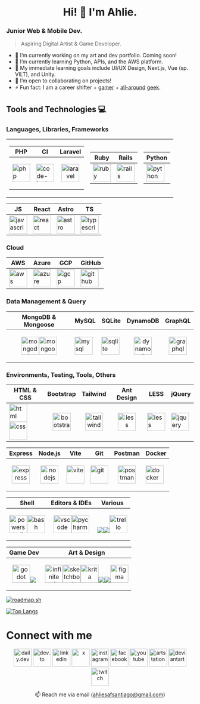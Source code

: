 <h1 align="center">Hi! 👋 I'm Ahlie.</h1>

### Junior Web & Mobile Dev.
> Aspiring Digital Artist & Game Developer.

- 🔭 I’m currently working on my art and dev portfolio. Coming soon!
- 🌱 I’m currently learning Python, APIs, and the AWS platform.
- 🎯 My immediate learning goals include UI/UX Design, Next.js, Vue (sp. VILT), and Unity.
- 👯 I’m open to collaborating on projects!
- ⚡ Fun fact: I am a career shifter + <a href="https://www.grouvee.com/user/63712-ahysanti/shelves/330345-played/">ga</a><a href="https://www.backloggd.com/u/ahysanti/games/user-rating/">mer</a> + <a href="https://trakt.tv/users/ahysanti/history/shows/">all-around</a> <a href="https://www.goodreads.com/user/show/7552655-yssa-santiago">geek</a>.
<!--
- 🤔 I’m looking for help with C# and getting started on game dev (eyeing Godot as the game engine).
-->

## Tools and Technologies 💻
### Languages, Libraries, Frameworks
<table>
  <tr><td>

| PHP |  CI  | Laravel |
|-----| ---- | ------- |
| <a href="https://www.php.net"><img src="https://cdn.jsdelivr.net/gh/devicons/devicon@latest/icons/php/php-original.svg" alt="php" height="48"/></a> | <a href="https://codeigniter.com/"><img src="https://cdn.jsdelivr.net/gh/devicons/devicon@latest/icons/codeigniter/codeigniter-plain-wordmark.svg" alt="code-igniter" height="48" /></a> | <p align="center"><a href="https://laravel.com/"><img src="https://cdn.jsdelivr.net/gh/devicons/devicon@latest/icons/laravel/laravel-original.svg" alt="laravel" height="48"/></a></p> |

  </td><td>

| Ruby | Rails |
| ---- | ----- |
| <a href="https://www.ruby-lang.org/en/"><img src="https://cdn.jsdelivr.net/gh/devicons/devicon@latest/icons/ruby/ruby-plain.svg" alt="ruby" height="48"/></a> | <a href="https://rubyonrails.org"><img src="https://cdn.jsdelivr.net/gh/devicons/devicon@latest/icons/rails/rails-plain.svg" alt="rails" height="48"/></a> |

  </td><td>

| Python |
| ------ |
| <a href="https://www.python.org"><img src="https://cdn.jsdelivr.net/gh/devicons/devicon@latest/icons/python/python-original.svg" alt="python" height="48"/></a> |

  </td></tr>
</table>

|  JS  | React | Astro | TS |
| ---- | ----- | ----- | -- |
| <a href="https://developer.mozilla.org/en-US/docs/Web/JavaScript"><img src="https://cdn.jsdelivr.net/gh/devicons/devicon@latest/icons/javascript/javascript-original.svg" alt="javascript" height="48"/></a> | <a href="https://reactjs.org/"><img src="https://cdn.jsdelivr.net/gh/devicons/devicon@latest/icons/react/react-original.svg" alt="react" height="48"/></a> | <a href="https://astro.build/"><img src="https://astro.build/assets/press/astro-icon-light.svg" alt="astro" height="48" /> | <a href="https://www.typescriptlang.org/"><img src="https://cdn.jsdelivr.net/gh/devicons/devicon@latest/icons/typescript/typescript-plain.svg" alt="typescript" height="48"/></a> |

### Cloud
| AWS | Azure | GCP | GitHub |
|-----| ----- |-----| ------ |
| <a href="https://aws.amazon.com/"><img src="https://cdn.jsdelivr.net/gh/devicons/devicon@latest/icons/amazonwebservices/amazonwebservices-plain-wordmark.svg" alt="aws" height="48" /></a> | <a href="https://azure.microsoft.com/en-in/"><img src="https://cdn.jsdelivr.net/gh/devicons/devicon@latest/icons/azure/azure-original.svg" alt="azure" height="48"/></a> | <a href="https://cloud.google.com"><img src="https://cdn.jsdelivr.net/gh/devicons/devicon@latest/icons/googlecloud/googlecloud-original.svg" alt="gcp" height="48"/></a> | <a href="https://github.com/"><img src="https://skillicons.dev/icons?i=github" alt="github" height="48"/></a> |

### Data Management & Query
| MongoDB & Mongoose | MySQL | SQLite | DynamoDB | GraphQL |
| ------------------ | ----- | ------ | -------- | ------- |
| <p align="center"><a href="https://www.mongodb.com/"><img src="https://cdn.jsdelivr.net/gh/devicons/devicon@latest/icons/mongodb/mongodb-original.svg" alt="mongodb" height="48"/></a><a href="https://mongoosejs.com/"><img src="https://cdn.jsdelivr.net/gh/devicons/devicon@latest/icons/mongoose/mongoose-original.svg" alt="mongoose" height="48"/></a></p>| <a href="https://www.mysql.com/"><img src="https://cdn.jsdelivr.net/gh/devicons/devicon@latest/icons/mysql/mysql-original.svg" alt="mysql" height="48"/></a> | <a href="https://www.sqlite.org/"><img src="https://cdn.jsdelivr.net/gh/devicons/devicon@latest/icons/sqlite/sqlite-original.svg" alt="sqlite" height="48"/></a> | <p align="center"><a href="https://aws.amazon.com/dynamodb/"><img src="https://cdn.jsdelivr.net/gh/devicons/devicon@latest/icons/dynamodb/dynamodb-original.svg" alt="dynamodb" height="48"/></a></p> | <p align="center"><a href="https://graphql.org"><img src="https://cdn.jsdelivr.net/gh/devicons/devicon@latest/icons/graphql/graphql-plain.svg" alt="graphql" height="48"/></a></p> |

### Environments, Testing, Tools, Others
| HTML & CSS | Bootstrap | Tailwind | Ant Design | LESS | jQuery |
| ---------- | --------- | -------- | ---------- | ---- | ------ |
| <a href="https://www.w3.org/html/"><img src="https://cdn.jsdelivr.net/gh/devicons/devicon@latest/icons/html5/html5-original.svg" alt="html" height="48" /></a><a href="https://www.w3.org/Style/CSS/"><img src="https://cdn.jsdelivr.net/gh/devicons/devicon@latest/icons/css3/css3-original.svg" alt="css" height="48" /></a> | <p align="center"><a href="https://getbootstrap.com"><img src="https://cdn.jsdelivr.net/gh/devicons/devicon@latest/icons/bootstrap/bootstrap-original.svg" alt="bootstrap" height="48"/></a></p> | <p align="center"><a href="https://tailwindcss.com/"><img src="https://cdn.jsdelivr.net/gh/devicons/devicon@latest/icons/tailwindcss/tailwindcss-original.svg" alt="tailwind" height="48"/></a></p> | <p align="center"><a href="https://ant.design/"><img src="https://cdn.jsdelivr.net/gh/devicons/devicon@latest/icons/antdesign/antdesign-plain.svg" alt="less" height="48"/></a></p> | <a href="https://lesscss.org/"><img src="https://cdn.jsdelivr.net/gh/devicons/devicon@latest/icons/less/less-plain-wordmark.svg" alt="less" height="48"/></a> | <a href="https://jquery.com/"><img src="https://cdn.jsdelivr.net/gh/devicons/devicon@latest/icons/jquery/jquery-original.svg" alt="jquery" height="48"/></a> |

| Express | Node.js | Vite | Git | Postman | Docker |
| ------- | ------- | ---- | --- | ------- | ------ |
| <p align="center"><a href="https://expressjs.com"><img src="https://skillicons.dev/icons?i=express" alt="express" height="48"/></a></p> | <p align="center"><a href="https://nodejs.org"><img src="https://skillicons.dev/icons?i=nodejs" alt="nodejs" height="48"/></a></p> | <a href="https://vitejs.dev/"><img src="https://cdn.jsdelivr.net/gh/devicons/devicon@latest/icons/vitejs/vitejs-original.svg" alt="vite" height="48"/></a> | <a href="https://git-scm.com/"><img src="https://cdn.jsdelivr.net/gh/devicons/devicon@latest/icons/git/git-original.svg" alt="git" height="48"/></a> | <p align="center"><a href="https://www.postman.com/"><img src="https://cdn.jsdelivr.net/gh/devicons/devicon@latest/icons/postman/postman-original.svg" alt="postman" height="48"/></a></p> | <a href="https://www.docker.com/"><img src="https://cdn.jsdelivr.net/gh/devicons/devicon@latest/icons/docker/docker-plain.svg" alt="docker" height="48"/></a>

| Shell | Editors & IDEs | Various |
| ----- | -------------- | ------- |
| <p align="center"><a href="https://learn.microsoft.com/en-us/powershell/"><img src="https://cdn.jsdelivr.net/gh/devicons/devicon@latest/icons/powershell/powershell-original.svg" alt="powershell" height="48"/></a><a href="https://www.gnu.org/software/bash/"><img src="https://skillicons.dev/icons?i=bash" alt="bash" height="48"/></a></p> | <p align="center"><a href="https://code.visualstudio.com/"><img src="https://cdn.jsdelivr.net/gh/devicons/devicon@latest/icons/vscode/vscode-original.svg" alt="vscode" height="48"/></a><a href="https://www.jetbrains.com/pycharm/"><img src="https://cdn.jsdelivr.net/gh/devicons/devicon@latest/icons/pycharm/pycharm-original.svg" alt="pycharm" height="48"/></a></p> | <p align="center"><a href="https://obsidian.md/"><img src="https://skillicons.dev/icons?i=obsidian" /></a><a href="https://www.notion.so/"><img src="https://skillicons.dev/icons?i=notion" /></a><a href="https://trello.com"><img src="https://cdn.jsdelivr.net/gh/devicons/devicon@latest/icons/trello/trello-plain.svg" alt="trello" height="48"/></a></p> |

| Game Dev | Art & Design |
| -------- | ------------ |
| <p align="center"><a href="https://godotengine.org/"><img src="https://cdn.jsdelivr.net/gh/devicons/devicon@latest/icons/godot/godot-original.svg" alt="godot" height="48"/></a><a href="#"><img src="https://skillicons.dev/icons?i=blender" /></a></p> | <p align="center"><a href="#"><a href="https://infinitestudio.art/painter.php"><img src="https://infinitestudio.art/images/painter_icon.png?20202907" alt="infinite painter" height="48"/></a><img src="https://images.squarespace-cdn.com/content/v1/5fb0aea913eba3050d739796/1605414815712-1NCQFW8FON7JSSG9AWFE/sb_icon.c56b2ca.png?format=1500w" alt="sketchbook" height="48"/></a><a href="https://krita.org/"><img src="https://styles.redditmedia.com/t5_2u4qs/styles/communityIcon_58dg7gpxt5811.png" alt="krita" height="48"/></a><a href="#"><img src="https://skillicons.dev/icons?i=ai" /></a><a href="#"><img src="https://skillicons.dev/icons?i=ps" /></a><a href="https://www.figma.com/"><img src="https://skillicons.dev/icons?i=figma" alt="figma" height="48"/></a></p> |

[![roadmap.sh](https://roadmap.sh/card/wide/6699d445fc0c013a407e9d1a?variant=dark)](https://roadmap.sh)

[![Top Langs](https://github-readme-stats.vercel.app/api/top-langs/?username=ahliesantiago&size_weight=0.5&count_weight=0.5&layout=compact&langs_count=20&theme=transparent)](https://github.com/ahliesantiago/github-readme-stats)

# Connect with me
<p align="center">
  <a href="https://app.daily.dev/ahliesantiago"><img src="https://lh3.googleusercontent.com/o4QKfmoXLX0xMRqrv9QXB8G6QezEFVf1jaN4-ILrHzdn7t27epulP_q3N-3TOIYH2YQdnfLcIgRKP2DYaT_O3xXDmoU=s120" alt="daily.dev" height="48" /></a>
  <a href="https://dev.to/ahliesantiago"><img src="https://media2.dev.to/dynamic/image/quality=100/https://dev-to-uploads.s3.amazonaws.com/uploads/logos/resized_logo_UQww2soKuUsjaOGNB38o.png" alt="dev.to" height="48" /></a>
  <a href="https://linkedin.com/in/ahliesantiago"><img src="https://cdn.jsdelivr.net/gh/devicons/devicon@latest/icons/linkedin/linkedin-original.svg" alt="linkedin" height="48"/></a>
  <a href="https://x.com/ahliesart"><img src="https://raw.githubusercontent.com/rahuldkjain/github-profile-readme-generator/master/src/images/icons/Social/twitter.svg" alt="x" height="48" /></a>
  <a href="https://instagram.com/ahycd.learning"><img src="https://raw.githubusercontent.com/rahuldkjain/github-profile-readme-generator/master/src/images/icons/Social/instagram.svg" alt="instagram" height="48" /></a>
  <a href="https://facebook.com/ahysanti"><img src="https://raw.githubusercontent.com/rahuldkjain/github-profile-readme-generator/master/src/images/icons/Social/facebook.svg" alt="facebook" height="48" /></a>
  <a href="https://www.youtube.com/@ahliesantiago"><img src="https://raw.githubusercontent.com/rahuldkjain/github-profile-readme-generator/master/src/images/icons/Social/youtube.svg" alt="youtube" height="48" /></a>
  <a href="https://www.artstation.com/ahysanti"><img src="https://cdn4.iconfinder.com/data/icons/logos-and-brands/512/27_Artstation_logo_logos-512.png" alt="artstation" height="48"/></a>
  <a href="https://www.deviantart.com/ahysanti"><img src="https://cdn4.iconfinder.com/data/icons/social-media-logos-6/512/95-deviantart-512.png" alt="deviantart" height="48"/></a>
  <a href="https://www.twitch.tv/ahysanti"><img src="https://cdn4.iconfinder.com/data/icons/logos-and-brands/512/343_Twitch_logo-512.png" alt="twitch" height="48"/></a>
</p>
<p align="center">📫 Reach me via email (<a href="mailto:ahliesafsantiago@gmail.com">ahliesafsantiago@gmail.com</a>)</p>
